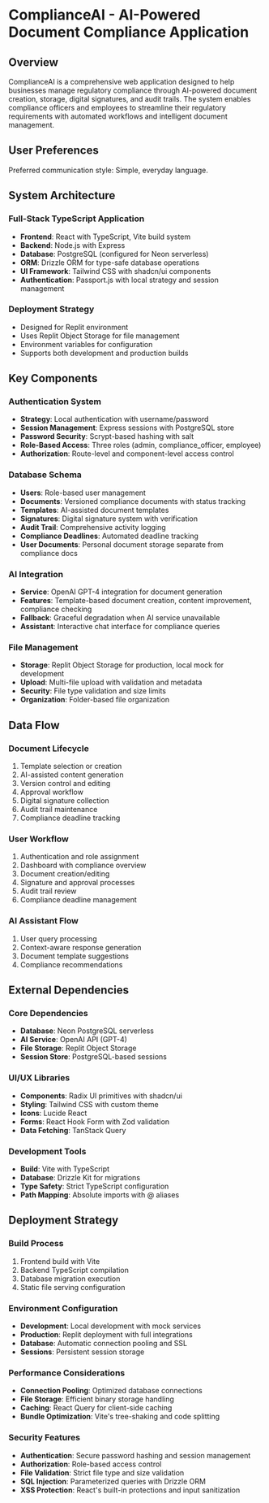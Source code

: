 # ComplianceAI - AI-Powered Document Compliance Application

## Overview

ComplianceAI is a comprehensive web application designed to help businesses manage regulatory compliance through AI-powered document creation, storage, digital signatures, and audit trails. The system enables compliance officers and employees to streamline their regulatory requirements with automated workflows and intelligent document management.

## User Preferences

Preferred communication style: Simple, everyday language.

## System Architecture

### Full-Stack TypeScript Application
- **Frontend**: React with TypeScript, Vite build system
- **Backend**: Node.js with Express
- **Database**: PostgreSQL (configured for Neon serverless)
- **ORM**: Drizzle ORM for type-safe database operations
- **UI Framework**: Tailwind CSS with shadcn/ui components
- **Authentication**: Passport.js with local strategy and session management

### Deployment Strategy
- Designed for Replit environment
- Uses Replit Object Storage for file management
- Environment variables for configuration
- Supports both development and production builds

## Key Components

### Authentication System
- **Strategy**: Local authentication with username/password
- **Session Management**: Express sessions with PostgreSQL store
- **Password Security**: Scrypt-based hashing with salt
- **Role-Based Access**: Three roles (admin, compliance_officer, employee)
- **Authorization**: Route-level and component-level access control

### Database Schema
- **Users**: Role-based user management
- **Documents**: Versioned compliance documents with status tracking
- **Templates**: AI-assisted document templates
- **Signatures**: Digital signature system with verification
- **Audit Trail**: Comprehensive activity logging
- **Compliance Deadlines**: Automated deadline tracking
- **User Documents**: Personal document storage separate from compliance docs

### AI Integration
- **Service**: OpenAI GPT-4 integration for document generation
- **Features**: Template-based document creation, content improvement, compliance checking
- **Fallback**: Graceful degradation when AI service unavailable
- **Assistant**: Interactive chat interface for compliance queries

### File Management
- **Storage**: Replit Object Storage for production, local mock for development
- **Upload**: Multi-file upload with validation and metadata
- **Security**: File type validation and size limits
- **Organization**: Folder-based file organization

## Data Flow

### Document Lifecycle
1. Template selection or creation
2. AI-assisted content generation
3. Version control and editing
4. Approval workflow
5. Digital signature collection
6. Audit trail maintenance
7. Compliance deadline tracking

### User Workflow
1. Authentication and role assignment
2. Dashboard with compliance overview
3. Document creation/editing
4. Signature and approval processes
5. Audit trail review
6. Compliance deadline management

### AI Assistant Flow
1. User query processing
2. Context-aware response generation
3. Document template suggestions
4. Compliance recommendations

## External Dependencies

### Core Dependencies
- **Database**: Neon PostgreSQL serverless
- **AI Service**: OpenAI API (GPT-4)
- **File Storage**: Replit Object Storage
- **Session Store**: PostgreSQL-based sessions

### UI/UX Libraries
- **Components**: Radix UI primitives with shadcn/ui
- **Styling**: Tailwind CSS with custom theme
- **Icons**: Lucide React
- **Forms**: React Hook Form with Zod validation
- **Data Fetching**: TanStack Query

### Development Tools
- **Build**: Vite with TypeScript
- **Database**: Drizzle Kit for migrations
- **Type Safety**: Strict TypeScript configuration
- **Path Mapping**: Absolute imports with @ aliases

## Deployment Strategy

### Build Process
1. Frontend build with Vite
2. Backend TypeScript compilation
3. Database migration execution
4. Static file serving configuration

### Environment Configuration
- **Development**: Local development with mock services
- **Production**: Replit deployment with full integrations
- **Database**: Automatic connection pooling and SSL
- **Sessions**: Persistent session storage

### Performance Considerations
- **Connection Pooling**: Optimized database connections
- **File Storage**: Efficient binary storage handling
- **Caching**: React Query for client-side caching
- **Bundle Optimization**: Vite's tree-shaking and code splitting

### Security Features
- **Authentication**: Secure password hashing and session management
- **Authorization**: Role-based access control
- **File Validation**: Strict file type and size validation
- **SQL Injection**: Parameterized queries with Drizzle ORM
- **XSS Protection**: React's built-in protections and input sanitization